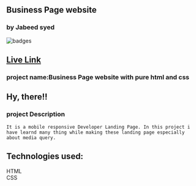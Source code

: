 ## Business Page website
### by Jabeed syed

![badges](https://img.shields.io/badge/HTML-CSS-orange)

## [Live Link](https://business-clinet.netlify.app//)

### project name:Business Page website with pure html and css
## Hy, there!!

### project Description
```
It is a mobile responsive Developer Landing Page. In this project i have learnd many thing while making these landing page especially about media query. 
```
## Technologies used:<br>
HTML <br>
CSS
